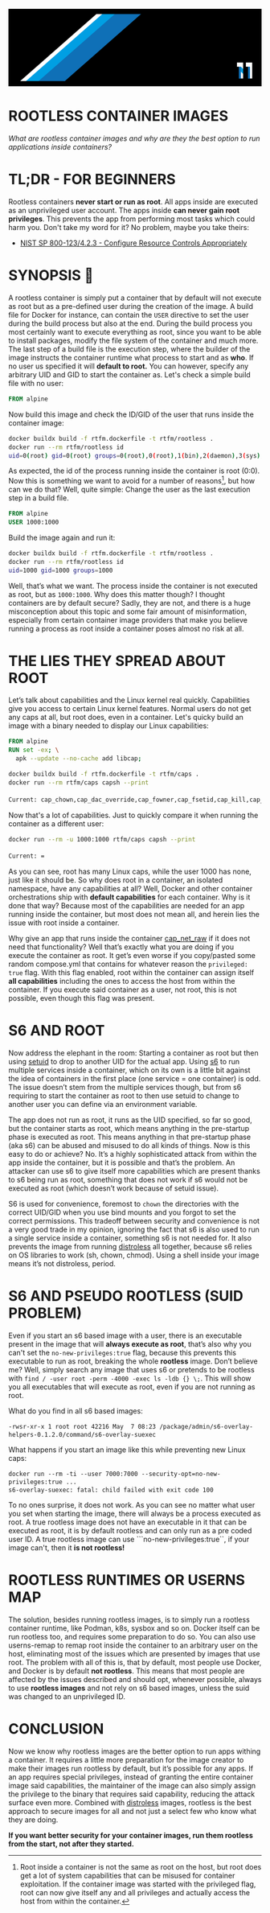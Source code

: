 ![banner](https://github.com/11notes/static/blob/main/img/banner/README.png?raw=true)

# ROOTLESS CONTAINER IMAGES

*What are rootless container images and why are they the best option to run applications inside containers?*

# TL;DR - FOR BEGINNERS
Rootless containers **never start or run as root**.  All apps inside are executed as an unprivileged user account. The apps inside **can never gain root privileges**. This prevents the app from performing most tasks which could harm you. Don't take my word for it? No problem, maybe you take theirs:

- [NIST SP 800-123/4.2.3 - Configure Resource Controls Appropriately](https://nvlpubs.nist.gov/nistpubs/Legacy/SP/nistspecialpublication800-123.pdf)

# SYNOPSIS 📖

A rootless container is simply put a container that by default will not execute as root but as a pre-defined user during the creation of the image. A build file for Docker for instance, can contain the ```USER``` directive to set the user during the build process but also at the end. During the build process you most certainly want to execute everything as root, since you want to be able to install packages, modify the file system of the container and much more. The last step of a build file is the execution step, where the builder of the image instructs the container runtime what process to start and as **who**. If no user us specified it will **default to root.** You can however, specify any arbitrary UID and GID to start the container as. Let's check a simple build file with no user:

```dockerfile
FROM alpine
```

Now build this image and check the ID/GID of the user that runs inside the container image:

```sh
docker buildx build -f rtfm.dockerfile -t rtfm/rootless .
docker run --rm rtfm/rootless id
uid=0(root) gid=0(root) groups=0(root),0(root),1(bin),2(daemon),3(sys),4(adm),6(disk),10(wheel),11(floppy),20(dialout),26(tape),27(video)
```

As expected, the id of the process running inside the container is root (0:0). Now this is something we want to avoid for a number of reasons[^1], but how can we do that? Well, quite simple: Change the user as the last execution step in a build file.

```dockerfile
FROM alpine
USER 1000:1000
```

Build the image again and run it:

```sh
docker buildx build -f rtfm.dockerfile -t rtfm/rootless .
docker run --rm rtfm/rootless id
uid=1000 gid=1000 groups=1000
```

Well, that’s what we want. The process inside the container is not executed as root, but as ```1000:1000```. Why does this matter though? I thought containers are by default secure? Sadly, they are not, and there is a huge misconception about this topic and some fair amount of misinformation, especially from certain container image providers that make you believe running a process as root inside a container poses almost no risk at all.

# THE LIES THEY SPREAD ABOUT ROOT

Let’s talk about capabilities and the Linux kernel real quickly. Capabilities give you access to certain Linux kernel features. Normal users do not get any caps at all, but root does, even in a container. Let's quicky build an image with a binary needed to display our Linux capabilities:

```dockerfile
FROM alpine
RUN set -ex; \
  apk --update --no-cache add libcap;
```

```sh
docker buildx build -f rtfm.dockerfile -t rtfm/caps .
docker run --rm rtfm/caps capsh --print

Current: cap_chown,cap_dac_override,cap_fowner,cap_fsetid,cap_kill,cap_setgid,cap_setuid,cap_setpcap,cap_net_bind_service,cap_net_raw,cap_sys_chroot,cap_mknod,cap_audit_write,cap_setfcap=ep
```

Now that's a lot of capabilities. Just to quickly compare it when running the container as a different user:

```sh
docker run --rm -u 1000:1000 rtfm/caps capsh --print

Current: =
```

As you can see, root has many Linux caps, while the user 1000 has none, just like it should be. So why does root in a container, an isolated namespace, have any capabilities at all? Well, Docker and other container orchestrations ship with **default capabilities** for each container. Why is it done that way? Because most of the capabilities are needed for an app running inside the container, but most does not mean all, and herein lies the issue with root inside a container.

Why give an app that runs inside the container [cap_net_raw]( https://man7.org/linux/man-pages/man7/capabilities.7.html) if it does not need that functionality? Well that’s exactly what you are doing if you execute the container as root. It get’s even worse if you copy/pasted some random compose.yml that contains for whatever reason the ```privileged: true``` flag. With this flag enabled, root within the container can assign itself **all capabilities** including the ones to access the host from within the container. If you execute said container as a user, not root, this is not possible, even though this flag was present.

# S6 AND ROOT

Now address the elephant in the room: Starting a container as root but then using [setuid](https://man7.org/linux/man-pages/man2/setuid.2.html) to drop to another UID for the actual app. Using [s6](https://github.com/just-containers/s6-overlay) to run multiple services inside a container, which on its own is a little bit against the idea of containers in the first place (one service = one container) is odd. The issue doesn’t stem from the multiple services though, but from s6 requiring to start the container as root to then use setuid to change to another user you can define via an environment variable.

The app does not run as root, it runs as the UID specified, so far so good, but the container starts as root, which means anything in the pre-startup phase is executed as root. This means anything in that pre-startup phase (aka s6) can be abused and misused to do all kinds of things. Now is this easy to do or achieve? No. It’s a highly sophisticated attack from within the app inside the container, but it is possible and that’s the problem. An attacker can use s6 to give itself more capabilities which are present thanks to s6 being run as root, something that does not work if s6 would not be executed as root (which doesn’t work because of setuid issue).

S6 is used for convenience, foremost to ```chown``` the directories with the correct UID/GID when you use bind mounts and you forgot to set the correct permissions. This tradeoff between security and convenience is not a very good trade in my opinion, ignoring the fact that s6 is also used to run a single service inside a container, something s6 is not needed for. It also prevents the image from running [distroless](https://github.com/11notes/RTFM/blob/main/linux/container/image/distroless.md) all together, because s6 relies on OS libraries to work (sh, chown, chmod). Using a shell inside your image means it’s not distroless, period.

# S6 AND PSEUDO ROOTLESS (SUID PROBLEM)

Even if you start an s6 based image with a user, there is an executable present in the image that will **always execute as root**, that’s also why you can't set the ```no-new-privileges:true``` flag, because this prevents this executable to run as root, breaking the whole **rootless** image. Don’t believe me? Well, simply search any image that uses s6 or pretends to be rootless with ```find / -user root -perm -4000 -exec ls -ldb {} \;```. This will show you all executables that will execute as root, even if you are not running as root.

What do you find in all s6 based images:
```
-rwsr-xr-x 1 root root 42216 May  7 08:23 /package/admin/s6-overlay-helpers-0.1.2.0/command/s6-overlay-suexec
```

What happens if you start an image like this while preventing new Linux caps:
```
docker run --rm -ti --user 7000:7000 --security-opt=no-new-privileges:true ...
s6-overlay-suexec: fatal: child failed with exit code 100
```

To no ones surprise, it does not work. As you can see no matter what user you set when starting the image, there will always be a process executed as root. A true rootless image does not have an executable in it that can be executed as root, it is by default rootless and can only run as a pre coded user ID. A true rootless image can use ```no-new-privileges:true``, if your image can't, then it **is not rootless!**


# ROOTLESS RUNTIMES OR USERNS MAP

The solution, besides running rootless images, is to simply run a rootless container runtime, like Podman, k8s, sysbox and so on. Docker itself can be run rootless too, and requires some preparation to do so. You can also use userns-remap to remap root inside the container to an arbitrary user on the host, eliminating most of the issues which are presented by images that use root. The problem with all of this is, that by default, most people use Docker, and Docker is by default **not rootless**. This means that most people are affected by the issues described and should opt, whenever possible, always to use **rootless images** and not rely on s6 based images, unless the suid was changed to an unprivileged ID.

# CONCLUSION

Now we know why rootless images are the better option to run apps withing a container. It requires a little more preparation for the image creator to make their images run rootless by default, but it’s possible for any apps. If an app requires special privileges, instead of granting the entire container image said capabilities, the maintainer of the image can also simply assign the privilege to the binary that requires said capability, reducing the attack surface even more. Combined with [distroless](https://github.com/11notes/RTFM/blob/main/linux/container/image/distroless.md) images, rootless is the best approach to secure images for all and not just a select few who know what they are doing.

**If you want better security for your container images, run them rootless from the start, not after they started.**

[^1]: Root inside a container is not the same as root on the host, but root does get a lot of system capabilities that can be misused for container exploitation. If the container image was started with the privileged flag, root can now give itself any and all privileges and actually access the host from within the container.